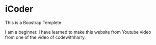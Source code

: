 # iCoder
This is a Boostrap Templete

I am a beginner. I have learned to make this website from Youtube video from one of the video of codewithharry. 
